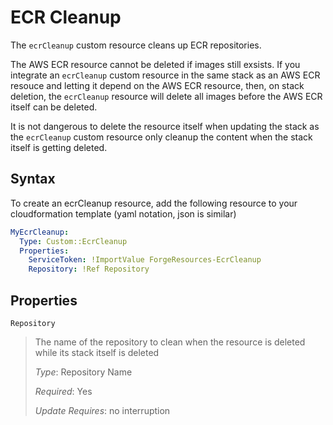 # ECR Cleanup

The `ecrCleanup` custom resource cleans up ECR repositories.

The AWS ECR resource cannot be deleted if images still exsists. If you integrate an `ecrCleanup` custom resource
in the same stack as an AWS ECR resouce and letting it depend on the AWS ECR resource, then, on stack deletion,
the `ecrCleanup` resource will delete all images before the AWS ECR itself can be deleted.

It is not dangerous to delete the resource itself when updating the stack as the `ecrCleanup` custom resource only
cleanup the content when the stack itself is getting deleted.

## Syntax

To create an ecrCleanup resource, add the following resource to your cloudformation
template (yaml notation, json is similar)

```yaml
MyEcrCleanup:
  Type: Custom::EcrCleanup
  Properties:
    ServiceToken: !ImportValue ForgeResources-EcrCleanup
    Repository: !Ref Repository
```

## Properties

`Repository`

> The name of the repository to clean when the resource is deleted while its stack
> itself is deleted
>
> _Type_: Repository Name
>
> _Required_: Yes
>
> _Update Requires_: no interruption
